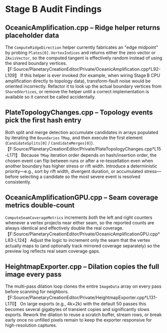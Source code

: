 # Stage B Audit Findings

## OceanicAmplification.cpp – Ridge helper returns placeholder data
The `ComputeRidgeDirection` helper currently fabricates an "edge midpoint" by probing `Plates[0].VertexIndices` and returns either the zero vector or `ZAxisVector`, so the computed tangent is effectively random instead of using the shared boundary vertices.【F:Source/PlanetaryCreationEditor/Private/OceanicAmplification.cpp†L92-L109】 If this helper is ever invoked (for example, when wiring Stage B CPU amplification directly to topology data), transform-fault noise would be oriented incorrectly. Refactor it to look up the actual boundary vertices from `SharedVertices`, or remove the helper until a correct implementation is available so it cannot be called accidentally.

## PlateTopologyChanges.cpp – Topology events pick the first hash entry
Both split and merge detection accumulate candidates in arrays populated by iterating the `Boundaries` `TMap`, and then execute the first element (`CandidateSplits[0]` / `CandidateMerges[0]`).【F:Source/PlanetaryCreationEditor/Private/PlateTopologyChanges.cpp†L15-L171】 Because `TMap` iteration order depends on hash/insertion order, the chosen event can flip between runs or after a re-tessellation even when another boundary has higher stress or rift width. Introduce a deterministic priority—e.g., sort by rift width, divergent duration, or accumulated stress—before selecting a candidate so the most severe event is resolved consistently.

## OceanicAmplificationGPU.cpp – Seam coverage metrics double-count
`ComputeSeamCoverageMetrics` increments *both* the left and right counters whenever a vertex projects near either seam, so the reported counts are always identical and effectively double the real coverage.【F:Source/PlanetaryCreationEditor/Private/OceanicAmplificationGPU.cpp†L83-L124】 Adjust the logic to increment only the seam that the vertex actually maps to (and optionally track mirrored coverage separately) so the preview log reflects real seam coverage gaps.

## HeightmapExporter.cpp – Dilation copies the full image every pass
The multi-pass dilation loop clones the entire `ImageData` array on every pass before scanning for neighbors.【F:Source/PlanetaryCreationEditor/Private/HeightmapExporter.cpp†L131-L170】 On large exports (e.g., 4k×2k) with the default 50 passes this becomes several gigabytes of transient copies and significantly slows exports. Rework the dilation to reuse a scratch buffer, stream rows, or break early once no unfilled pixels remain to keep the exporter responsive for high-resolution captures.

